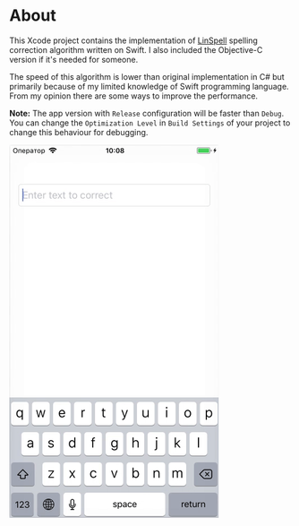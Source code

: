 # About

This Xcode project contains the implementation of [LinSpell](https://github.com/wolfgarbe/LinSpell) spelling correction algorithm written on Swift. I also included the Objective-C version if it's needed for someone.

The speed of this algorithm is lower than original implementation in C# but primarily because of my limited knowledge of Swift programming language. From my opinion there are some ways to improve the performance.

**Note:** The app version with `Release` configuration will be faster than `Debug`. You can change the `Optimization Level` in `Build Settings` of your project to change this behaviour for debugging.

![Demo](demo.gif)
